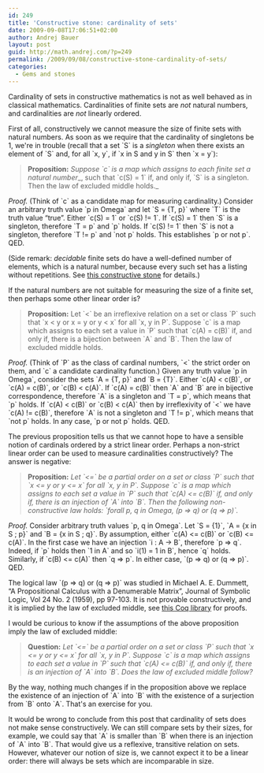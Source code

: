 ```yaml
---
id: 249
title: 'Constructive stone: cardinality of sets'
date: 2009-09-08T17:06:51+02:00
author: Andrej Bauer
layout: post
guid: http://math.andrej.com/?p=249
permalink: /2009/09/08/constructive-stone-cardinality-of-sets/
categories:
  - Gems and stones
---
```

Cardinality of sets in constructive mathematics is not as well behaved as in classical mathematics. Cardinalities of finite sets are _not_ natural numbers, and cardinalities are _not_ linearly ordered.

<!--more-->

First of all, constructively we cannot measure the size of finite sets with natural numbers. As soon as we require that the cardinality of singletons be 1, we're in trouble (recall that a set \`S\` is a _singleton_ when there exists an element of \`S\` and, for all \`x, y\`, if \`x in S and y in S\` then \`x = y\`):

> **Proposition:** _Suppose \`c\` is a map which assigns to each finite set a natural number__, such that \`c(S) = 1\` if, and only if, \`S\` is a singleton. Then the law of excluded middle holds._

_Proof._ (Think of \`c\` as a candidate map for measuring cardinality.) Consider an arbitrary truth value \`p in Omega\` and let \`S = {T, p}\` where \`T\` is the truth value “true”. Either \`c(S) = 1\` or \`c(S) != 1\`. If \`c(S) = 1\` then \`S\` is a singleton, therefore \`T = p\` and \`p\` holds. If \`c(S) != 1\` then \`S\` is not a singleton, therefore \`T != p\` and \`not p\` holds. This establishes \`p or not p\`. QED.

(Side remark: _decidable_ finite sets do have a well-defined number of elements, which is a natural number, because every such set has a listing without repetitions. See [this constructive stone](/2009/09/07/constructive-stone-finite-sets/) for details.)

If the natural numbers are not suitable for measuring the size of a finite set, then perhaps some other linear order is?

> **Proposition:** Let \`<\` be an irreflexive relation on a set or class \`P\` such that \`x < y or x = y or y < x\` for all \`x, y in P\`. Suppose \`c\` is a map which assigns to each set a value in \`P\` such that \`c(A) = c(B)\` if, and only if, there is a bijection between \`A\` and \`B\`. Then the law of excluded middle holds.

_Proof._ (Think of \`P\` as the class of cardinal numbers, \`<\` the strict order on them, and \`c\` a candidate cardinality function.) Given any truth value \`p in Omega\`, consider the sets \`A = {T, p}\` and \`B = {T}\`. Either \`c(A) < c(B)\`, or \`c(A) = c(B)\`, or \`c(B) < c(A)\`. If \`c(A) = c(B)\` then \`A\` and \`B\` are in bijective correspondence, therefore \`A\` is a singleton and \`T = p\`, which means that \`p\` holds. If \`c(A) < c(B)\` or \`c(B) < c(A)\` then by irreflexivity of \`<\` we have \`c(A) != c(B)\`, therefore \`A\` is not a singleton and \`T != p\`, which means that \`not p\` holds. In any case, \`p or not p\` holds. QED.

The previous proposition tells us that we cannot hope to have a sensible notion of cardinals ordered by a strict linear order. Perhaps a non-strict linear order can be used to measure cardinalities constructively? The answer is negative:

> **Proposition:** _Let \`<=\` be a partial order on a set or class \`P\` such that \`x <= y or y <= x\` for all \`x, y in P\`. Suppose \`c\` is a map which assigns to each set a value in \`P\` such that \`c(A) <= c(B)\` if, and only if, there is an injection of \`A\` into \`B\`. Then the following non-constructive law holds: \`forall p, q in Omega, (p => q) or (q => p)\`._

_Proof._ Consider arbitrary truth values \`p, q in Omega\`. Let \`S = {1}\`, \`A = {x in S ; p}\` and \`B = {x in S ; q}\`. By assumption, either \`c(A) <= c(B)\` or \`c(B) <= c(A)\`. In the first case we have an injection \`i : A -> B\`, therefore \`p => q\`. Indeed, if \`p\` holds then \`1 in A\` and so \`i(1) = 1 in B\`, hence \`q\` holds. Similarly, if \`c(B) <= c(A)\` then \`q => p\`. In either case, \`(p => q) or (q => p)\`. QED.

The logical law \`(p => q) or (q => p)\` was studied in Michael A. E. Dummett, “A Propositional Calculus with a Denumerable Matrix”, Journal of Symbolic Logic, Vol 24 No. 2 (1959), pp 97-103. It is not provable constructively, and it is implied by the law of excluded middle, see [this Coq library](http://coq.inria.fr/stdlib/Coq.Logic.ClassicalFacts.html#lab17) for proofs.

I would be curious to know if the assumptions of the above proposition imply the law of excluded middle:

> **Question:** _Let \`<=\` be a partial order on a set or class \`P\` such that \`x <= y or y <= x\` for all \`x, y in P\`. Suppose \`c\` is a map which assigns to each set a value in \`P\` such that \`c(A) <= c(B)\` if, and only if, there is an injection of \`A\` into \`B\`. Does the law of excluded middle follow?_

By the way, nothing much changes if in the proposition above we replace the existence of an injection of \`A\` into \`B\` with the existence of a surjection from \`B\` onto \`A\`. That's an exercise for you.

It would be wrong to conclude from this post that cardinality of sets does not make sense constructively. We can still compare sets by their sizes, for example, we could say that \`A\` is smaller than \`B\` when there is an injection of \`A\` into \`B\`. That would give us a reflexive, transitive relation on sets. However, whatever our notion of size is, we cannot expect it to be a linear order: there will always be sets which are incomparable in size.
